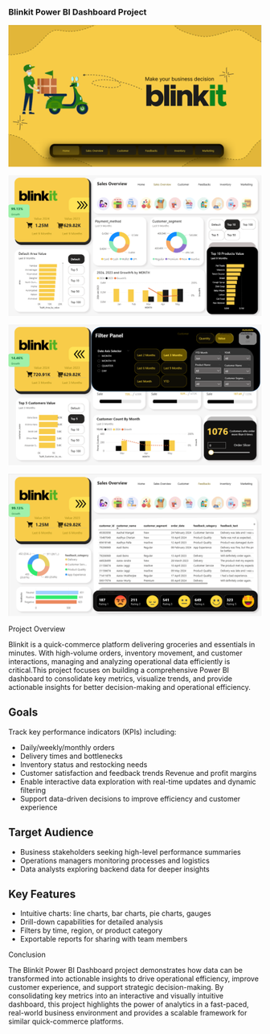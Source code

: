 ### Blinkit Power BI Dashboard Project

![img alt](Dashboard/Home.png)

![img alt](https://github.com/satyambasu/Blinkit_PBI_Dashboard/blob/829b5015eb1a38d767b08594f5ed46a0c8866ca3/Dashboard/Sales%20Overview.png)

![img alt](https://github.com/satyambasu/Blinkit_PBI_Dashboard/blob/829b5015eb1a38d767b08594f5ed46a0c8866ca3/Dashboard/Filter%20Panel.png)

![img alt](Dashboard/Feedbacks.png)

Project Overview

Blinkit is a quick-commerce platform delivering groceries and essentials in minutes. With high-volume orders, inventory movement, and customer interactions, managing and analyzing operational data efficiently is critical.This project focuses on building a comprehensive Power BI dashboard to consolidate key metrics, visualize trends, and provide actionable insights for better decision-making and operational efficiency.

## Goals
Track key performance indicators (KPIs) including:
  - Daily/weekly/monthly orders
  - Delivery times and bottlenecks
  - Inventory status and restocking needs
  - Customer satisfaction and feedback trends
 Revenue and profit margins
- Enable interactive data exploration with real-time updates and dynamic filtering
- Support data-driven decisions to improve efficiency and customer experience

## Target Audience
- Business stakeholders seeking high-level performance summaries
- Operations managers monitoring processes and logistics
- Data analysts exploring backend data for deeper insights

## Key Features
- Intuitive charts: line charts, bar charts, pie charts, gauges
- Drill-down capabilities for detailed analysis
- Filters by time, region, or product category
- Exportable reports for sharing with team members


Conclusion

The Blinkit Power BI Dashboard project demonstrates how data can be transformed into actionable insights to drive operational efficiency, improve customer experience, and support strategic decision-making. By consolidating key metrics into an interactive and visually intuitive dashboard, this project highlights the power of analytics in a fast-paced, real-world business environment and provides a scalable framework for similar quick-commerce platforms.


